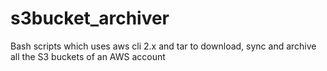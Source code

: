 # s3bucket_archiver
Bash scripts which uses aws cli 2.x and tar to download, sync and archive all the S3 buckets of an AWS account

